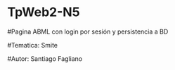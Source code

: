 # TpWeb2-N5

#Pagina ABML con login por sesión y persistencia a BD

#Tematica: Smite

#Autor: Santiago Fagliano
